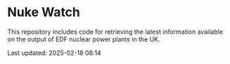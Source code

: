 # Nuke Watch

This repository includes code for retrieving the latest information available on the output of EDF nuclear power plants in the UK.

Last updated: 2025-02-18 08:14